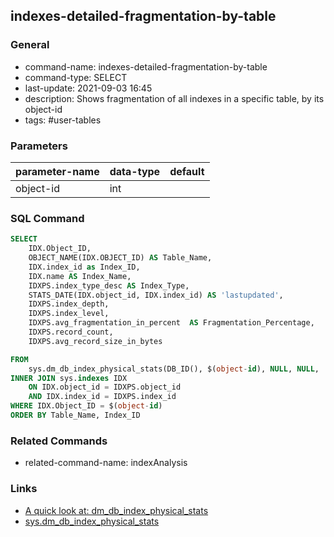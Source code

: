 ## indexes-detailed-fragmentation-by-table
### General
- command-name: indexes-detailed-fragmentation-by-table
- command-type: SELECT
- last-update: 2021-09-03 16:45
- description: Shows fragmentation of all indexes in a specific table, by its object-id
- tags: #user-tables

### Parameters
| parameter-name        | data-type          	| default  	|
| :------------- 	|:-------------		| :--------	|
| object-id	        | int 			|  		|


### SQL Command
``` sql 
SELECT
	IDX.Object_ID,
	OBJECT_NAME(IDX.OBJECT_ID) AS Table_Name,
	IDX.index_id as Index_ID,
	IDX.name AS Index_Name,
	IDXPS.index_type_desc AS Index_Type,
	STATS_DATE(IDX.object_id, IDX.index_id) AS 'lastupdated',
	IDXPS.index_depth,
	IDXPS.index_level,
	IDXPS.avg_fragmentation_in_percent  AS Fragmentation_Percentage,
	IDXPS.record_count,
	IDXPS.avg_record_size_in_bytes

FROM
	sys.dm_db_index_physical_stats(DB_ID(), $(object-id), NULL, NULL, 'DETAILED') AS IDXPS
INNER JOIN sys.indexes IDX
	ON IDX.object_id = IDXPS.object_id
	AND IDX.index_id = IDXPS.index_id
WHERE IDX.Object_ID = $(object-id)
ORDER BY Table_Name, Index_ID
```

### Related Commands
- related-command-name: indexAnalysis

### Links
- [A quick look at: dm_db_index_physical_stats](https://www.red-gate.com/simple-talk/blogs/quick-look-at-dm_db_index_physical_stats/)
- [sys.dm_db_index_physical_stats](https://docs.microsoft.com/en-us/sql/relational-databases/system-dynamic-management-views/sys-dm-db-index-physical-stats-transact-sql?view=sql-server-ver15) 
